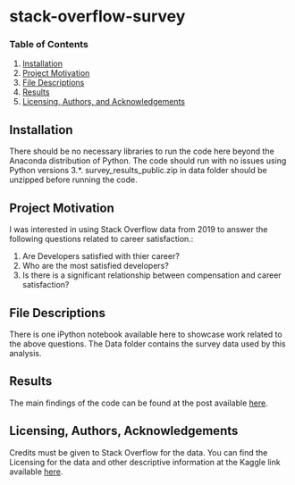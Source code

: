 # stack-overflow-survey

### Table of Contents

1. [Installation](#installation)
2. [Project Motivation](#motivation)
3. [File Descriptions](#files)
4. [Results](#results)
5. [Licensing, Authors, and Acknowledgements](#licensing)

## Installation <a name="installation"></a>

There should be no necessary libraries to run the code here beyond the Anaconda distribution of Python.  The code should run with no issues using Python versions 3.*. survey_results_public.zip in data folder should be unzipped before running the code.

## Project Motivation<a name="motivation"></a>

I was interested in using Stack Overflow data from 2019 to answer the following questions related to career satisfaction.:

1. Are Developers satisfied with thier career?
2. Who are the most satisfied developers?
3. Is there is a significant relationship between compensation and career satisfaction?


## File Descriptions <a name="files"></a>

There is one iPython notebook available here to showcase work related to the above questions. The Data folder contains the survey data used by this analysis.  


## Results<a name="results"></a>

The main findings of the code can be found at the post available [here](https://medium.com/@tatoeer_37079/are-developers-satisfied-with-thier-career-7cb417214f45).

## Licensing, Authors, Acknowledgements<a name="licensing"></a>

Credits must be given to Stack Overflow for the data.  You can find the Licensing for the data and other descriptive information at the Kaggle link available [here](hhttps://insights.stackoverflow.com/survey).  